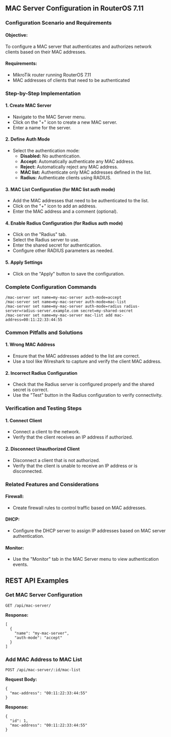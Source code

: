 ## MAC Server Configuration in RouterOS 7.11

### Configuration Scenario and Requirements

#### **Objective:**
To configure a MAC server that authenticates and authorizes network clients based on their MAC addresses.

#### **Requirements:**
- MikroTik router running RouterOS 7.11
- MAC addresses of clients that need to be authenticated

### Step-by-Step Implementation

#### 1. Create MAC Server
- Navigate to the MAC Server menu.
- Click on the "+" icon to create a new MAC server.
- Enter a name for the server.

#### 2. Define Auth Mode
- Select the authentication mode:
  - **Disabled:** No authentication.
  - **Accept:** Automatically authenticate any MAC address.
  - **Reject:** Automatically reject any MAC address.
  - **MAC list:** Authenticate only MAC addresses defined in the list.
  - **Radius:** Authenticate clients using RADIUS.

#### 3. MAC List Configuration (for MAC list auth mode)
- Add the MAC addresses that need to be authenticated to the list.
- Click on the "+" icon to add an address.
- Enter the MAC address and a comment (optional).

#### 4. Enable Radius Configuration (for Radius auth mode)
- Click on the "Radius" tab.
- Select the Radius server to use.
- Enter the shared secret for authentication.
- Configure other RADIUS parameters as needed.

#### 5. Apply Settings
- Click on the "Apply" button to save the configuration.

### Complete Configuration Commands

```
/mac-server set name=my-mac-server auth-mode=accept
/mac-server set name=my-mac-server auth-mode=mac-list
/mac-server set name=my-mac-server auth-mode=radius radius-server=radius-server.example.com secret=my-shared-secret
/mac-server set name=my-mac-server mac-list add mac-address=00:11:22:33:44:55
```

### Common Pitfalls and Solutions

#### 1. Wrong MAC Address
- Ensure that the MAC addresses added to the list are correct.
- Use a tool like Wireshark to capture and verify the client MAC address.

#### 2. Incorrect Radius Configuration
- Check that the Radius server is configured properly and the shared secret is correct.
- Use the "Test" button in the Radius configuration to verify connectivity.

### Verification and Testing Steps

#### 1. Connect Client
- Connect a client to the network.
- Verify that the client receives an IP address if authorized.

#### 2. Disconnect Unauthorized Client
- Disconnect a client that is not authorized.
- Verify that the client is unable to receive an IP address or is disconnected.

### Related Features and Considerations

#### **Firewall:**
- Create firewall rules to control traffic based on MAC addresses.

#### **DHCP:**
- Configure the DHCP server to assign IP addresses based on MAC server authentication.

#### **Monitor:**
- Use the "Monitor" tab in the MAC Server menu to view authentication events.

## REST API Examples

### Get MAC Server Configuration

```
GET /api/mac-server/
```

**Response:**

```
[
  {
    "name": "my-mac-server",
    "auth-mode": "accept"
  }
]
```

### Add MAC Address to MAC List

```
POST /api/mac-server/:id/mac-list
```

**Request Body:**

```
{
  "mac-address": "00:11:22:33:44:55"
}
```

**Response:**

```
{
  "id": 1,
  "mac-address": "00:11:22:33:44:55"
}
```